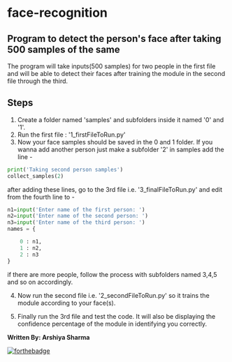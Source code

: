# face-recognition
Program to detect the person's face after taking 500 samples of the same
-
The program will take inputs(500 samples) for two people in the first file and will be able to detect their faces after training the module in the second file through the third.

Steps
-
1. Create a folder named 'samples' and subfolders inside it named '0' and '1'.
2. Run the first file : '1_firstFileToRun.py'
3. Now your face samples should be saved in the 0 and 1 folder. If you wanna add another person just make a subfolder '2' in samples add the line - 
  ```python
  print('Taking second person samples')
  collect_samples(2)
  ```
  after adding these lines, go to the 3rd file i.e. '3_finalFileToRun.py' and edit from the fourth line to - 
  ```python
  n1=input('Enter name of the first person: ')
  n2=input('Enter name of the second person: ')
  n3=input('Enter name of the third person: ')
  names = {

      0 : n1,
      1 : n2,
      2 : n3
  }
  ```
  if there are more people, follow the process with subfolders named 3,4,5 and so on accordingly.
  
 4. Now run the second file i.e. '2_secondFileToRun.py' so it trains the module according to your face(s).
 
 5. Finally run the 3rd file and test the code. It will also be displaying the confidence percentage of the module in identifying you correctly.
 
 


**Written By: Arshiya Sharma**
 
[![forthebadge](https://forthebadge.com/images/badges/made-with-python.svg)](https://forthebadge.com)
